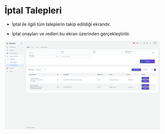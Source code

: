 
# İptal Talepleri 

* İptal ile ilgili tüm taleplerin takip edildiği ekrandır. 

* İptal onayları ve redleri bu ekran üzerinden gerçekleştirilir. 

![screenshot](https://raw.githubusercontent.com/profcode1/a101docs/main/m/CancelList.png)
